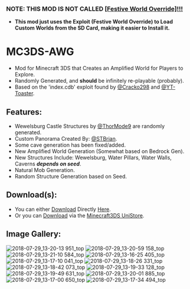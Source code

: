 ### NOTE: THIS MOD IS NOT CALLED <ins>[Festive World Override]!!!</ins>
- **This mod just uses the Exploit (Festive World Override) to Load Custom Worlds from the SD Card, making it easier to Install it.**

# MC3DS-AWG
- Mod for Minecraft 3DS that Creates an Amplified World for Players to Explore. 
- Randomly Generated, and **should** be infinitely re-playable (probably).
- Based on the 'index.cdb' exploit found by [@Cracko298](https://github.com/Cracko298) and [@YT-Toaster](https://github.com/YT-Toaster).

## Features:
- Wewelsburg Castle Structures by [@ThorMode9]() are randomly generated.
- Custom Panorama Created By: [@STBrian](https://github.com/STBrian).
- Some cave generation has been fixed/added.
- New Amplified World Generation (Somewhat based on Bedrock Gen).
- New Structures Include: Wewelsburg, Water Pillars, Water Walls, Caverns ***depends on seed***.
- Natural Mob Generation.
- Random Structure Generation based on Seed.

## Download(s):
- You can either <ins>Download</ins> Directly [Here](https://github.com/Cracko298/MC3DS-AWG/releases/download/v1.1.4/Amplified_Worlds_v114.zip).
- Or you can <ins>Download</ins> via the [Minecraft3DS UniStore](https://github.com/Minecraft-3DS-Community/minecraft-3ds-unistore).

## Image Gallery:
![2018-07-29_13-20-13 951_top](https://github.com/Cracko298/MC3DS-AWG/assets/78656905/ba0b89f5-70c5-48c7-b9f0-8ed3293587de)
![2018-07-29_13-20-59 158_top](https://github.com/Cracko298/MC3DS-AWG/assets/78656905/6d2d0eb0-8427-4f27-a7c1-72c5c29f60ed)
![2018-07-29_13-21-10 584_top](https://github.com/Cracko298/MC3DS-AWG/assets/78656905/559fc9a1-a347-483b-875d-084db73614b4)
![2018-07-29_13-16-25 405_top](https://github.com/Cracko298/MC3DS-AWG/assets/78656905/e4c8c1b0-3608-44b5-84a5-5fa103c01d6b)
![2018-07-29_13-17-10 041_top](https://github.com/Cracko298/MC3DS-AWG/assets/78656905/8cec12f6-df0e-439a-ac3c-a9324b540c29)
![2018-07-29_13-18-26 331_top](https://github.com/Cracko298/MC3DS-AWG/assets/78656905/49ca17f6-be77-40ab-acd3-c1d24a816775)
![2018-07-29_13-18-42 073_top](https://github.com/Cracko298/MC3DS-AWG/assets/78656905/72ab0fa9-727e-4c6c-86ff-b0726cda7fce)
![2018-07-29_13-19-33 128_top](https://github.com/Cracko298/MC3DS-AWG/assets/78656905/afc0e6f5-5dcf-4b08-9039-359067d4ebac)
![2018-07-29_13-19-49 631_top](https://github.com/Cracko298/MC3DS-AWG/assets/78656905/f2d7cb6d-5487-49c5-83f6-600147449e06)
![2018-07-29_13-20-01 885_top](https://github.com/Cracko298/MC3DS-AWG/assets/78656905/cb134496-9cd7-490c-ae78-a925475151c1)
![2018-07-29_13-17-00 650_top](https://github.com/Cracko298/MC3DS-AWG/assets/78656905/b555b188-83b8-4fd0-9f32-03430b131d96)
![2018-07-29_13-17-34 494_top](https://github.com/Cracko298/MC3DS-AWG/assets/78656905/e4bb8f95-3598-4796-b30b-7c622ffca6ab)

